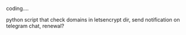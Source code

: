 coding....

python script that check domains in letsencrypt dir, send notification on telegram chat, renewal? 
